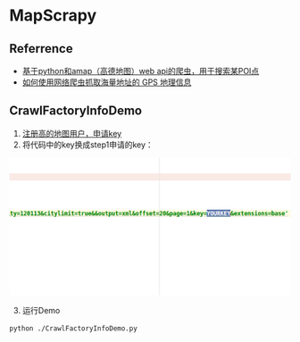 # MapScrapy

## Referrence

* [基于python和amap（高德地图）web api的爬虫，用于搜索某POI点](http://www.fx114.net/qa-205-149112.aspx)
* [如何使用网络爬虫抓取海量地址的 GPS 地理信息](https://www.zhihu.com/question/39801233)


## CrawlFactoryInfoDemo

1. [注册高的地图用户，申请key](http://lbs.amap.com/api/webservice/reference/search/#t5)
2. 将代码中的key换成step1申请的key：

<img src='./Pic/change_your_key.png'>

3. 运行Demo
```
python ./CrawlFactoryInfoDemo.py
```

